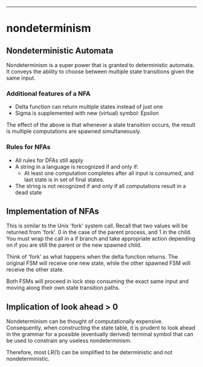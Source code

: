
---

# nondeterminism


## Nondeterministic Automata

Nondeterminism is a super power that is granted to deterministic automata.
It conveys the ability to choose between multiple state transitions given the same input.

### Additional features of a NFA

- Delta function can return multiple states instead of just one
- Sigma is supplemented with new (virtual) symbol: Epsilon


The effect of the above is that whenever a state transition occurs, the result is
multiple computations are spawned simultaneously.

### Rules for NFAs

- All rules for DFAs still apply
- A string in a language is recognized if and only if:
  * At least one computation completes after all input is consumed, and last state is in set of final states.
- The string is not recognized if and only if all computations result in a dead state

## Implementation of NFAs

This is similar to the Unix 'fork' system call. Recall that two values will be 
returned from 'fork'. 0 in the case of the parent process, and 1 in the child.
You must wrap the call in a if branch and take appropriate action depending
on if you are still the parent or the new spawned child.

Think of 'fork' as what happens when the delta function returns. The original
FSM will receive one new state, while the other spawned FSM will receive the other
state.


Both FSMs will proceed in lock step consuming the exact same input and moving 
along their own state transition paths.


## Implication of look ahead > 0

Nondeterminism can be thought of computationally expensive. Consequently,
when constructing the state table, it is prudent to look ahead in the grammar
for a possible (eventually derived) terminal symbol that can be used to constrain
any useless nondeterminism.



Therefore, most LR(1) can be simplified to be deterministic and not nondeterministic.
